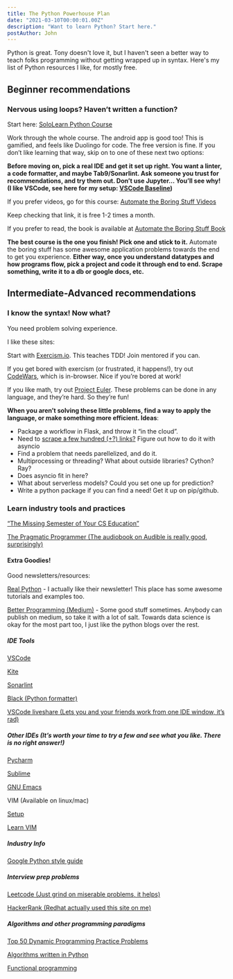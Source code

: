 ```yaml
---
title: The Python Powerhouse Plan
date: "2021-03-10T00:00:01.00Z"
description: "Want to learn Python? Start here."
postAuthor: John
---
```


Python is great. Tony doesn't love it, but I haven't seen a better way to teach folks programming without getting wrapped up in syntax. Here's my list of Python resources I like, for mostly free.

## Beginner recommendations 
### Nervous using loops? Haven’t written a function?

Start here: [SoloLearn Python Course](https://www.sololearn.com/Course/Python/)

Work through the whole course. The android app is good too!
This is gamified, and feels like Duolingo for code. The free version is fine.
If you don’t like learning that way, skip on to one of these next two options:


**Before moving on, pick a real IDE and get it set up right. You want a linter, a code formatter, and maybe Tab9/Sonarlint. Ask someone you trust for recommendations, and try them out. Don’t use Jupyter… You’ll see why! (I like VSCode, see here for my setup: [VSCode Baseline](https://docs.google.com/document/d/10YVNTiCJPjpzAVFTol9FY37drpUiFCqn0dwZZj_HvBY/edit?usp=sharing))**

If you prefer videos, go for this course: [Automate the Boring Stuff Videos](https://inventwithpython.com/automateudemy)

Keep checking that link, it is free 1-2 times a month.

If you prefer to read, the book is available at [Automate the Boring Stuff Book](http://automatetheboringstuff.com/)


**The best course is the one you finish! Pick one and stick to it.** Automate the boring stuff has some awesome application problems towards the end to get you experience. **Either way, once you understand datatypes and how programs flow, pick a project and code it through end to end. Scrape something, write it to a db or google docs, etc.** 

## Intermediate-Advanced recommendations
### I know the syntax! Now what?

You need problem solving experience.

I like these sites:

Start with [Exercism.io](https://exercism.io/tracks/python). This teaches TDD! Join mentored if you can.

If you get bored with exercism (or frustrated, it happens!), try out [CodeWars](https://www.codewars.com/dashboard), which is in-browser. Nice if you’re bored at work!

If you like math, try out [Project Euler](https://projecteuler.net/). These problems can be done in any language, and they’re hard. So they’re fun!


**When you aren’t solving these little problems, find a way to apply the language, or make something more efficient. Ideas**:
- Package a workflow in Flask, and throw it “in the cloud”.
- Need to [scrape a few hundred (+?) links?](/dont-scrape/) Figure out how to do it with asyncio
- Find a problem that needs parellelized, and do it.
- Multiprocessing or threading? What about outside libraries? Cython? Ray?
- Does asyncio fit in here?
- What about serverless models? Could you set one up for prediction?
- Write a python package if you can find a need! Get it up on pip/github.


### Learn industry tools and practices

[“The Missing Semester of Your CS Education”](https://missing.csail.mit.edu/)

[The Pragmatic Programmer (The audiobook on Audible is really good, surprisingly)](https://www.amazon.com/Pragmatic-Programmer-journey-mastery-Anniversary/dp/0135957052)

#### Extra Goodies!
Good newsletters/resources:

[Real Python](https://realpython.com/) - I actually like their newsletter! This place has some awesome tutorials and examples too.

[Better Programming (Medium)](https://medium.com/better-programming) - Some good stuff sometimes. Anybody can publish on medium, so take it with a lot of salt. Towards data science is okay for the most part too, I just like the python blogs over the rest.


##### IDE Tools

[VSCode](https://code.visualstudio.com/)

[Kite](https://kite.com/)

[Sonarlint](https://www.sonarlint.org/)

[Black (Python formatter)](https://black.readthedocs.io/en/stable/)

[VSCode liveshare (Lets you and your friends work from one IDE window, it’s rad)](https://marketplace.visualstudio.com/items?itemName=MS-vsliveshare.vsliveshare-pack)

##### Other IDEs (It’s worth your time to try a few and see what you like. There is no right answer!)
[Pycharm](https://www.jetbrains.com/pycharm/)

[Sublime](sublimetext.com)

[GNU Emacs](gnu.org/software/emacs/)

VIM (Available on linux/mac)

[Setup](https://realpython.com/vim-and-python-a-match-made-in-heaven/)

[Learn VIM](https://vim-adventures.com/)

##### Industry Info

[Google Python style guide](https://google.github.io/styleguide/pyguide.html)

##### Interview prep problems

[Leetcode (Just grind on miserable problems, it helps)](https://leetcode.com/)

[HackerRank (Redhat actually used this site on me)](https://www.hackerrank.com/)

##### Algorithms and other programming paradigms

[Top 50 Dynamic Programming Practice Problems](https://blog.usejournal.com/top-50-dynamic-programming-practice-problems-4208fed71aa3)

[Algorithms written in Python](https://github.com/davestroud/Algorithm_Fundamentals)

[Functional programming](https://stackabuse.com/functional-programming-in-python/)
